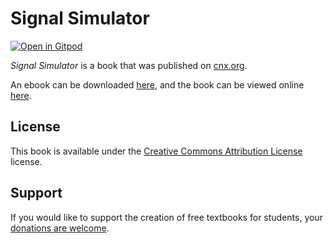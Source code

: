 # Signal Simulator

[![Open in Gitpod](https://gitpod.io/button/open-in-gitpod.svg)](https://gitpod.io/from-referrer/)

_Signal Simulator_ is a book that was published on [cnx.org](https://cnx.org/).

An ebook can be downloaded [here](https://github.com/cnx-user-books/cnxbook-signal-simulator/releases/latest), and the book can be viewed online [here](https://github.com/cnx-user-books/cnxbook-signal-simulator/releases/latest).

## License
This book is available under the [Creative Commons Attribution License](./LICENSE) license.

## Support
If you would like to support the creation of free textbooks for students, your [donations are welcome](https://riceconnect.rice.edu/donation/support-openstax-banner).
